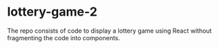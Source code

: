 # lottery-game-2
The repo consists of code to display a lottery game using React without fragmenting the code into components. 
